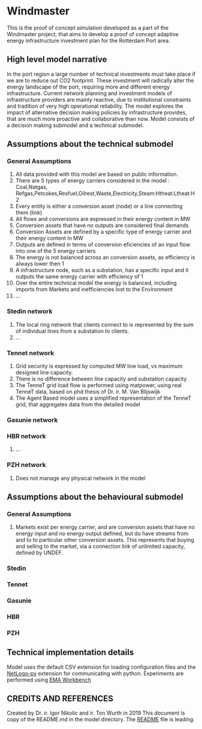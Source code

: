 # Windmaster

This is the proof of concept simulation developed as a part of the Windmaster project, that aims to develop a proof of concept adaptive energy infrastructure investment plan for the Rotterdam Port area.

## High level model narrative

In the port region a large number of technical investments must take place if we are to reduce out CO2 footprint. These investment will radically alter the energy landscape of the port, requiring more and different energy infrastructure. Current network planning and investment models of infrastructure providers are mainly reactive, due to institutional constraints and tradition of very high operational reliability. The model explores the impact of alternative decision making policies by infrastructure provides, that are much more proactive and collaborative than now. Model consists of a decision making submodel and a technical submodel.




## Assumptions about the technical submodel
### General Assumptions 

  1. All data provided with this model are based on public information.
  1. There are 5 types of energy carriers considered in the model : Coal,Natgas, Refgas,Petcokes,Resfuel,Oilrest,Waste,Electricity,Steam:Htheat:Ltheat:H2
  1. Every entity is either a conversion asset (node) or a line connecting them (link)
  1. All flows and conversions are expressed in their  energy content in MW
  1. Conversion assets that have no outputs are considered final demands
  1. Conversion Assets are defined by a specific type of energy carrier and their energy content in MW
  1. Outputs are defined in terms of conversion eficiencies of an input flow into one of the 5 energy carriers
  1. The energy is not balanced across an conversion assets, as efficiency is always lower then 1
  1. A infrastructure node, such as a substation,  has a specific input and it outputs the same energy carrier with efficiency of 1
  1. Over the entire technical model the energy is balanced, including imports from  Markets and inefficiencies lost to the Environment
  1. ...

### Stedin network
  1. The local ring network that clients connect to is represented by the sum of individual lines from a substation to clients.
  1. ...

### Tennet network
  1. Grid security is expressed by computed MW line load, vs maximum designed line capacity.
  1. There is no difference between line capacity and substation capacity
  1. The TenneT grid load flow is performed using matpower, using real TenneT data, based on  phd thesis of Dr. ir. M. Van Blijswijk
  1. The Agent Based model uses a simplified representation of the TenneT grid, that aggregates data from the detailed model 
### Gasunie network

### HBR network
  1. ...

### PZH network
  1. Does not manage any physical network in the model


## Assumptions about the behavioural submodel
### General Assumptions 
  1. Markets exist per energy carrier, and are conversion assets that have no energy input and no energy output defined, but do have streams from and to to particular other conversion assets. This represents  that buying and selling to the market, via a connection link of unlimited capacity, defined by UNDEF.

### Stedin 

### Tennet 

### Gasunie 

### HBR 

### PZH 


## Technical implementation details
Model uses the default CSV extension for loading configuration files and the [NetLogo-py](https://github.com/NetLogo/Python-Extension) extension for communicating with python. 
Experiments are performed using [EMA Workbench](https://github.com/quaquel/EMAworkbench)

## CREDITS AND REFERENCES
Created by Dr. ir. Igor Nikolic and ir. Ton Wurth in 2019
This document is copy of the README.md in the model directory. The [README](README.md) file is leading.
